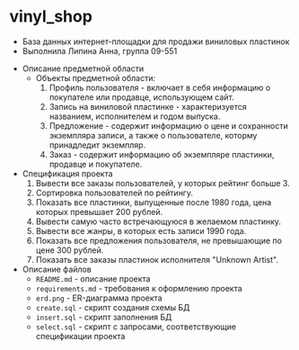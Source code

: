 # vinyl_shop

- База данных интернет-площадки для продажи виниловых пластинок
- Выполнила Липина Анна, группа 09-551
+ Описание предметной области
  + Объекты предметной области:
    1. Профиль пользователя - включает в себя информацию о покупателе или продавце, использующем сайт.
    2. Запись на виниловой пластинке - характеризуется названием, исполнителем и годом выпуска.
    3. Предложение - содержит информацию о цене и сохранности экземпляра записи, а также о пользователе, которму принадледит экземпляр.
    4. Заказ - содержит информацию об экземпляре пластинки, продавце и покупателе.
+ Спецификация проекта
  1. Вывести все заказы пользователей, у которых рейтинг больше 3.
  2. Сортировка пользователей по рейтингу.
  3. Показать все пластинки, выпущенные после 1980 года, цена которых превышает 200 рублей.
  4. Вывести самую часто встречающуюся в желаемом пластинку.
  5. Вывести все жанры, в которых есть записи 1990 года.
  6. Показать все предложения пользователя, не превышающие по цене 300 рублей.
  7. Показать все заказы пластинок исполнителя "Unknown Artist".
+ Описание файлов
  + `README.md` - описание проекта
  + `requirements.md` - требования к оформлению проекта
  + `erd.png` - ER-диаграмма проекта
  + `create.sql` - скрипт создания схемы БД
  + `insert.sql` - скрипт заполнения БД
  + `select.sql` - скрипт с запросами, соответствующие спецификации проекта
